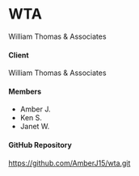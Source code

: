 # WTA
William Thomas &amp; Associates

#### Client
William Thomas & Associates

#### Members
 + Amber J.
 + Ken S.
 + Janet W.

#### GitHub Repository
https://github.com/AmberJ15/wta.git

